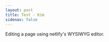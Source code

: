 ```yaml
---
layout: post
title: Test - Kim
sidenav: false
---
```

E﻿diting a page using netlify's WYSIWYG editor.
